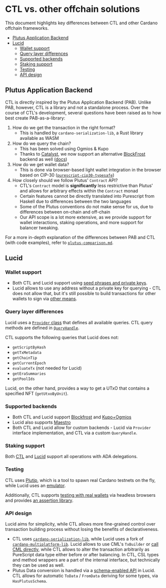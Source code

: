 <!-- H1 is used to skip the first header in the TOC -->
<h1>CTL vs. other offchain solutions</h1>

This document highlights key differences between CTL and other Cardano offchain frameworks.

<!-- START doctoc generated TOC please keep comment here to allow auto update -->
<!-- DON'T EDIT THIS SECTION, INSTEAD RE-RUN doctoc TO UPDATE -->

- [Plutus Application Backend](#plutus-application-backend)
- [Lucid](#lucid)
  - [Wallet support](#wallet-support)
  - [Query layer differences](#query-layer-differences)
  - [Supported backends](#supported-backends)
  - [Staking support](#staking-support)
  - [Testing](#testing)
  - [API design](#api-design)

<!-- END doctoc generated TOC please keep comment here to allow auto update -->

## Plutus Application Backend

CTL is directly inspired by the Plutus Application Backend (PAB). Unlike PAB, however, CTL is a library and not a standalone process. Over the course of CTL's development, several questions have been raised as to how best create PAB-as-a-library:

1. How do we get the transaction in the right format?
   - This is handled by `cardano-serialization-lib`, a Rust library available as WASM
2. How do we query the chain?
   - This has been solved using Ogmios & Kupo
   - Thanks to [Catalyst](https://cardano.ideascale.com/c/idea/420791), we now support an alternative [BlockFrost](https://blockfrost.io/) backend as well ([docs](./blockfrost.md))
3. How do we get wallet data?
   - This is done via browser-based light wallet integration in the browser based on CIP-30 ([`purescript-cip30-typesafe`](https://github.com/mlabs-haskell/purescript-cip30-typesafe))
4. How closely should we follow Plutus' `Contract` API?
   - CTL's `Contract` model is **significantly** less restrictive than Plutus' and allows for arbitrary effects within the `Contract` monad
   - Certain features cannot be directly translated into Purescript from Haskell due to differences between the two languages
   - Some of the Plutus conventions do not make sense for us, due to differences between on-chain and off-chain
   - Our API scope is a lot more extensive, as we provide support for wallet interactions, staking operations, and more support for balancer tweaking.

For a more in-depth explanation of the differences between PAB and CTL (with code examples), refer to [`plutus-comparison.md`](./plutus-comparison.md).

## Lucid

### Wallet support

- Both CTL and Lucid support using [seed phrases and private keys](./key-management.md).
- Lucid allows to use any address without a private key for querying - CTL does not allow that, but it's still possible to build transactions for other wallets to sign via [other means](./balancing.md).

### Query layer differences

Lucid uses a [`Provider` class](https://deno.land/x/lucid@0.10.5/mod.ts?s=Provider) that defines all available queries. CTL query methods are defined in [`QueryHandle`](https://github.com/Plutonomicon/cardano-transaction-lib/blob/develop/src/Internal/Contract/QueryHandle/Type.purs#L36).

CTL supports the following queries that Lucid does not:

- `getScriptByHash`
- `getTxMetadata`
- `getChainTip`
- `getCurrentEpoch`
- `evaluateTx` (not needed for Lucid)
- `getEraSummaries`
- `getPoolIds`

Lucid, on the other hand, provides a way to get a UTxO that contains a specified NFT (`getUtxoByUnit`).

### Supported backends

- Both CTL and Lucid support [Blockfrost](./blockfrost.md) and [Kupo+Ogmios](./runtime.md)
- Lucid also supports [Maestro](https://www.gomaestro.org/)
- Both CTL and Lucid allow for custom backends - Lucid via `Provider` interface implementation, and CTL via a custom `QueryHandle`.

### Staking support

Both [CTL](./staking.md) and [Lucid](https://lucid.spacebudz.io/docs/getting-started/delegate/) support all operations with ADA delegations.

### Testing

CTL uses [Plutip](./plutip-testing.md), which is a tool to spawn real Cardano testnets on the fly, while Lucid uses an [emulator](https://lucid.spacebudz.io/docs/getting-started/test-emulate/).

Additionally, CTL supports [testing with real wallets](./e2e-testing.md) via headless browsers and provides [an assertion library](./test-utils.md).

### API design

Lucid aims for simplicity, while CTL allows more fine-grained control over transaction building process without losing the benefits of declarativeness.

- CTL uses [`cardano-serialization-lib`](https://github.com/Emurgo/cardano-serialization-lib/), while Lucid uses a fork of [`cardano-multiplatform-lib`](https://github.com/berry-pool/cardano-multiplatform-lib). Lucid allows to use CML's `TxBuilder` or [call CML directly](https://lucid.spacebudz.io/docs/advanced/cml/), while CTL allows to alter the transaction arbitrarily as PureScript data type either before or after balancing. In CTL, CSL types and method wrappers are a part of the internal interface, but technically they can be used as well.
- Plutus Data conversion is handled via a [schema-enabled API](https://lucid.spacebudz.io/docs/advanced/type-casting/) in Lucid. CTL allows for automatic `ToData` / `FromData` deriving for some types, via `HasPlutusSchema`.
